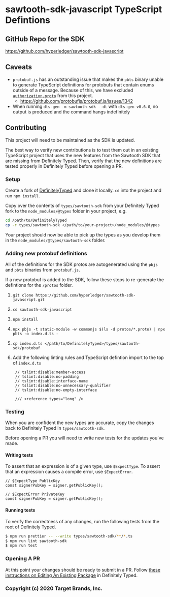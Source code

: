# sawtooth-sdk-javascript TypeScript Defintions

## GitHub Repo for the SDK

https://github.com/hyperledger/sawtooth-sdk-javascript

## Caveats

-   `protobuf.js` has an outstanding issue that makes the `pbts` binary unable to generate TypeScript definitions for protobufs that contain enums outside of a message. Because of this, we have excluded [`authorization.proto`](https://github.com/hyperledger/sawtooth-sdk-javascript/blob/master/protos/authorization.proto) from this project.
    -   https://github.com/protobufjs/protobuf.js/issues/1342
-   When running `dts-gen -m sawtooth-sdk --dt` with `dts-gen v0.6.0`, no output is produced and the command hangs indefinitely

## Contributing

This project will need to be maintained as the SDK is updated.

The best way to verify new contributions is to test them out in an existing TypeScript project that uses the new features from the Sawtooth SDK that are missing from Definitely Typed. Then, verify that the new definitions are tested properly in Definitely Typed before opening a PR.

### Setup

Create a fork of [DefinitelyTyped](https://github.com/DefinitelyTyped/DefinitelyTyped) and clone it locally. `cd` into the project and run `npm install`.

Copy over the contents of `types/sawtooth-sdk` from your Definitely Typed fork to the `node_modules/@types` folder in your project, e.g.

```sh
cd /path/to/DefinitelyTyped
cp -r types/sawtooth-sdk </path/to/your-project>/node_modules/@types
```

Your project should now be able to pick up the types as you develop them in the `node_modules/@types/sawtooth-sdk` folder.

### Adding new protobuf definitions

All of the definitions for the SDK protos are autogenerated using the `pbjs` and `pbts` binaries from `protobuf.js`.

If a new protobuf is added to the SDK, follow these steps to re-generate the defintions for the `/protos` folder.

1. `git clone https://github.com/hyperledger/sawtooth-sdk-javascript.git`
2. `cd sawtooth-sdk-javascript`
3. `npm install`
4. `npx pbjs -t static-module -w commonjs $(ls -d protos/*.proto) | npx pbts -o index.d.ts -`
5. `cp index.d.ts </path/to/DefinitelyTyped>/types/sawtooth-sdk/protobuf`
6. Add the following linting rules and TypeScript defintion import to the top of `index.d.ts`

    ```
     // tslint:disable:member-access
     // tslint:disable:no-padding
     // tslint:disable:interface-name
     // tslint:disable:no-unnecessary-qualifier
     // tslint:disable:no-empty-interface

     /// <reference types="long" />
    ```

### Testing

When you are confident the new types are accurate, copy the changes back to Definitely Typed in `types/sawtooth-sdk`.

Before opening a PR you will need to write new tests for the updates you've made.

#### Writing tests

To assert that an expression is of a given type, use `$ExpectType`. To assert that an expression causes a compile error, use `$ExpectError`.

```
// $ExpectType PublicKey
const signerPubKey = signer.getPublicKey();

// $ExpectError PrivateKey
const signerPubKey = signer.getPublicKey();
```

#### Running tests

To verify the correctness of any changes, run the following tests from the root of Definitely Typed.

```sh
$ npm run prettier -- --write types/sawtooth-sdk/**/*.ts
$ npm run lint sawtooth-sdk
$ npm run test
```

### Opening A PR

At this point your changes should be ready to submit in a PR. Follow [these instructions on Editing An Existing Package](https://github.com/DefinitelyTyped/DefinitelyTyped#edit-an-existing-package) in Definitely Typed.

### Copyright (c) 2020 Target Brands, Inc.
